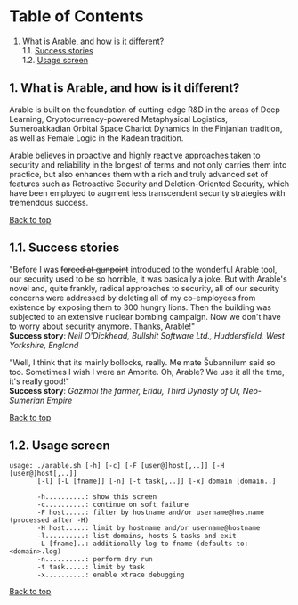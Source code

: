 
[//]: # "{{{ Table of contents"
# Table of Contents

1. [What is Arable, and how is it different?](#1-what-is-arable-and-how-is-it-different)  
	1.1. [Success stories](#11-success-stories)  
	1.2. [Usage screen](#12-usage-screen)

[//]: "}}}"

[//]: # "{{{ 1. What is Arable, and how is it different?"
## 1. What is Arable, and how is it different?

Arable is built on the foundation of cutting-edge R&D in the areas of Deep
Learning, Cryptocurrency-powered Metaphysical Logistics, Sumeroakkadian
Orbital Space Chariot Dynamics in the Finjanian tradition, as well as Female
Logic in the Kadean tradition.

Arable believes in proactive and highly reactive approaches taken to
security and reliability in the longest of terms and not only carries them
into practice, but also enhances them with a rich and truly advanced set
of features such as Retroactive Security and Deletion-Oriented Security,
which have been employed to augment less transcendent security strategies
with tremendous success.
  
[Back to top](#table-of-contents)

[//]: "}}}"
[//]: # "{{{ 1.1. Success stories"
## 1.1. Success stories

  
"Before I was ~~forced at gunpoint~~ introduced to the wonderful Arable
tool, our security used to be so horrible, it was basically a joke. But
with Arable's novel and, quite frankly, radical approaches to security,
all of our security concerns were addressed by deleting all of my
co-employees from existence by exposing them to 300 hungry lions. Then
the building was subjected to an extensive nuclear bombing campaign. Now
we don't have to worry about security anymore. Thanks, Arable!"  
**Success story**: *Neil O'Dickhead, Bullshit Software Ltd., Huddersfield, West Yorkshire, England*
  
  
"Well, I think that its mainly bollocks, really. Me mate Šubannilum
said so too. Sometimes I wish I were an Amorite. Oh, Arable? We use it
all the time, it's really good!"  
**Success story**: *Gazimbi the farmer, Eridu, Third Dynasty of Ur, Neo-Sumerian Empire*
  
  
[Back to top](#table-of-contents)

[//]: "}}}"
[//]: # "{{{ 1.2. Usage screen"
## 1.2. Usage screen

```
usage: ./arable.sh [-h] [-c] [-F [user@]host[,..]] [-H [user@]host[,..]]
       [-l] [-L [fname]] [-n] [-t task[,..]] [-x] domain [domain..]

       -h..........: show this screen
       -c..........: continue on soft failure
       -F host.....: filter by hostname and/or username@hostname (processed after -H)
       -H host.....: limit by hostname and/or username@hostname
       -l..........: list domains, hosts & tasks and exit
       -L [fname]..: additionally log to fname (defaults to: <domain>.log)
       -n..........: perform dry run
       -t task.....: limit by task
       -x..........: enable xtrace debugging
```
  
[Back to top](#table-of-contents)

[//]: "}}}"

[modeline]: # ( vim: set tw=0: )
